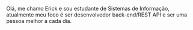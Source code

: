 Olá, me chamo Erick e sou estudante de Sistemas de Informação, atualmente meu foco é ser desenvolvedor back-end/REST API e ser uma pessoa melhor a cada dia.

